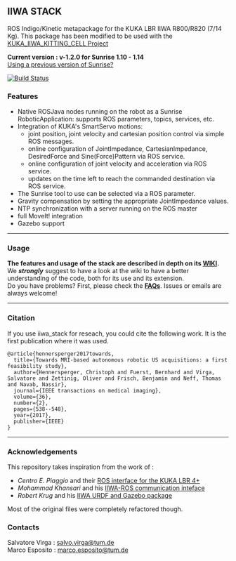 ## IIWA STACK
ROS Indigo/Kinetic metapackage for the KUKA LBR IIWA R800/R820 (7/14 Kg). This package has been modified to be used with the [KUKA_IIWA_KITTING_CELL Project](https://github.com/bharatm11/Kuka_IIWA_Kitting_Cell_Final)

**Current version : v-1.2.0 for Sunrise 1.10 - 1.14**   
[Using a previous version of Sunrise?](https://github.com/SalvoVirga/iiwa_stack/wiki/FAQ#which-version-of-sunriseossunrise-workbench-is-supported)    

[![Build Status](https://travis-ci.org/IFL-CAMP/iiwa_stack.svg?branch=master)](https://travis-ci.org/IFL-CAMP/iiwa_stack)

### Features
- Native ROSJava nodes running on the robot as a Sunrise RoboticApplication: supports ROS parameters, topics, services, etc.
- Integration of KUKA's SmartServo motions:
  - joint position, joint velocity and cartesian position control via simple ROS messages. 
  - online configuration of JointImpedance, CartesianImpedance, DesiredForce and Sine(Force)Pattern via ROS service.
  - online configuration of joint velocity and acceleration via ROS service.
  - updates on the time left to reach the commanded destination via ROS service.
- The Sunrise tool to use can be selected via a ROS parameter.
- Gravity compensation by setting the appropriate JointImpedance values.
- NTP synchronization with a server running on the ROS master
- full MoveIt! integration
- Gazebo support

___
### Usage
__The features and usage of the stack are described in depth on its  [WIKI][8].__  
We **_strongly_** suggest to have a look at the wiki to have a better understanding of the code, both for its use and its extension.     
Do you have problems? First, please check the [**FAQs**](https://github.com/SalvoVirga/iiwa_stack/wiki/FAQ). Issues or emails are always welcome!

___
### Citation

If you use iiwa_stack for reseach, you could cite the following work. It is the first publication where it was used.

    @article{hennersperger2017towards,
      title={Towards MRI-based autonomous robotic US acquisitions: a first feasibility study},
      author={Hennersperger, Christoph and Fuerst, Bernhard and Virga, Salvatore and Zettinig, Oliver and Frisch, Benjamin and Neff, Thomas and Navab, Nassir},
      journal={IEEE transactions on medical imaging},
      volume={36},
      number={2},
      pages={538--548},
      year={2017},
      publisher={IEEE}
    }

___
### Acknowledgements
This repository takes inspiration from the work of :
- _Centro E. Piaggio_ and their [ROS interface for the KUKA LBR 4+][1]
- _Mohammad Khansari_ and his [IIWA-ROS communication inteface][2] 
- _Robert Krug_ and his [IIWA URDF and Gazebo package][7]      

Most of the original files were completely refactored though.

### Contacts
Salvatore Virga : salvo.virga@tum.de     
Marco Esposito : marco.esposito@tum.de

[1]: https://github.com/CentroEPiaggio/kuka-lwr
[2]: https://bitbucket.org/khansari/iiwa.git
[3]: https://bitbucket.org/khansari/iiwa/src/c4578460d79d5d24f58bf94bd97fb6cb0b6f280f/msg/IIWAMsg.msg
[4]: https://bitbucket.org/khansari/iiwa/wiki/Home
[5]: https://bitbucket.org/khansari/iiwa/src/c4578460d79d5d24f58bf94bd97fb6cb0b6f280f/JavaNode/?at=master
[6]: http://git.lcsr.jhu.edu/cgrauma1/kuka_iiwa_shared
[7]: https://github.com/rtkg/lbr_iiwa
[8]: https://github.com/SalvoVirga/iiwa_stack/wiki
